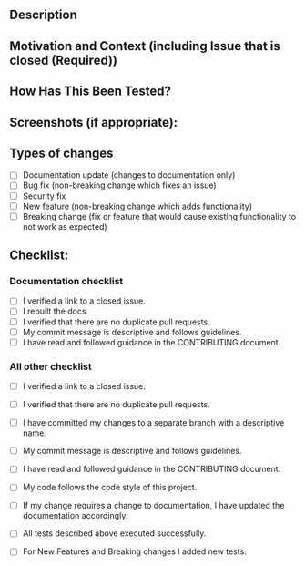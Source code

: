 <!--- Provide a general summary of your changes in the Title above with a suggested maximum of 50 Characters -->

## Description
<!--- Describe your changes in detail -->

## Motivation and Context (including Issue that is closed (Required))
<!--- Why is this change required? What problem does it solve? -->
<!--- Please link to closed issue here. -->

## How Has This Been Tested?
<!--- Please describe in detail how you tested your changes. -->
<!--- Include details of your testing environments, tests ran to see how -->
<!--- your change affects other areas of the code, etc. -->
<!--- Include details of unit testing, and code quality and vulnerability linting -->

## Screenshots (if appropriate):

## Types of changes
<!--- What types of changes does your code introduce?  -->
<!--- Put an `x` in all the boxes that apply by replacing the space in the box: -->
- [ ] Documentation update (changes to documentation only)
- [ ] Bug fix (non-breaking change which fixes an issue)
- [ ] Security fix
- [ ] New feature (non-breaking change which adds functionality)
- [ ] Breaking change (fix or feature that would cause existing functionality to not work as expected)

## Checklist:
<!--- Go over all the following points, and Put an `x` in all the boxes that apply by replacing the space in the box: -->
<!--- If you're unsure about any of these, don't hesitate to ask. We're here to help! -->

### Documentation checklist
- [ ] I verified a link to a closed issue.
- [ ] I rebuilt the docs.
- [ ] I verified that there are no duplicate pull requests.
- [ ] My commit message is descriptive and follows guidelines.
- [ ] I have read and followed guidance in the CONTRIBUTING document.

### All other checklist
- [ ] I verified a link to a closed issue.
- [ ] I verified that there are no duplicate pull requests.
- [ ] I have committed my changes to a separate branch with a descriptive name.
- [ ] My commit message is descriptive and follows guidelines.
- [ ] I have read and followed guidance in the CONTRIBUTING document.
- [ ] My code follows the code style of this project.
- [ ] If my change requires a change to documentation, I have updated the documentation accordingly.
- [ ] All tests described above executed successfully.
- [ ] For New Features and Breaking changes I added new tests.

